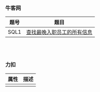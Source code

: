 ### 牛客网
| 题号 | 题目 |
| :---: | :---: |
|SQL1|[查找最晚入职员工的所有信息](../orm-examples/nowcoder/SQL1/tests.py#L10)|


&nbsp;  
&nbsp;   
### 力扣
| 属性 | 描述 |
|---| :---: |
|||